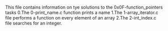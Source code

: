 This file contains information on tye solutions to the 0x0F-function_pointers tasks
0.The 0-print_name.c function prints a name
1.The 1-array_iterator.c file performs a function on every element of an array
2.The  2-int_index.c file searches for an integer.

